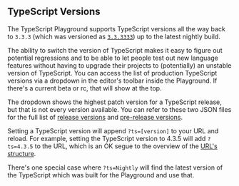 ## TypeScript Versions

The TypeScript Playground supports TypeScript versions all the way back to `3.3.3` (which was versioned as [`3.3.3333`](https://github.com/Microsoft/TypeScript/issues/30032)) up to the latest nightly build.

The ability to switch the version of TypeScript makes it easy to figure out potential regressions and to be able to let people test out new language features without having to upgrade their projects to (potentially) an unstable version of TypeScript. You can access the list of production TypeScript versions via a dropdown in the editor's toolbar inside the Playground. If there's a current beta or rc, that will show at the top.

The dropdown shows the highest patch version for a TypeScript release, but that is not every version available. You can refer to these two JSON files for the full list of [release versions](https://playgroundcdn.typescriptlang.org/indexes/releases.json) and [pre-release versions](https://playgroundcdn.typescriptlang.org/indexes/pre-releases.json).

Setting a TypeScript version will append `?ts=[version]` to your URL and reload. For example, setting the TypeScript version to 4.3.5 will add `?ts=4.3.5` to the URL, which is an OK segue to the overview of the [URL's structure](/play#handbook-10).

There's one special case where `?ts=Nightly` will find the latest version of the TypeScript which was built for the Playground and use that.
